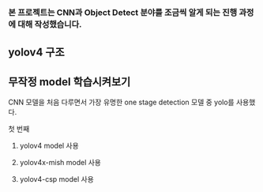 ### 본 프로젝트는 CNN과 Object Detect 분야를 조금씩 알게 되는 진행 과정에 대해 작성했습니다.

## yolov4 구조



## 무작정 model 학습시켜보기

CNN 모델을 처음 다루면서 가장 유명한 one stage detection 모델 중 yolo를 사용했다.

첫 번째
1. yolov4 model 사용 


2. yolov4x-mish model 사용


3. yolov4-csp model 사용
